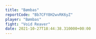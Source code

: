 ```yaml
---
title: "Bømbas"
reportCode: "Bb7CFY8H2wvRK6yZ"
player: "Bømbas"
fight: "Void Reaver"
date: 2021-10-27T18:44:38.310000+00:00
---
```

